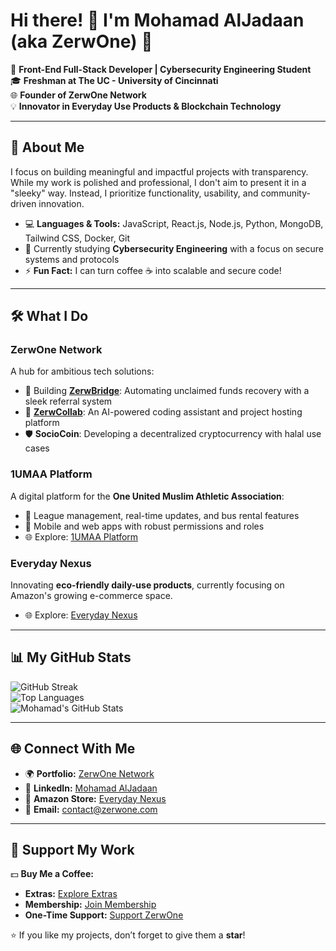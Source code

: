 # Hi there! 👋 I'm Mohamad AlJadaan (aka ZerwOne) 🌟  

🚀 **Front-End Full-Stack Developer | Cybersecurity Engineering Student**  
🎓 **Freshman at The UC - University of Cincinnati**  
🌐 **Founder of ZerwOne Network**  
💡 **Innovator in Everyday Use Products & Blockchain Technology**  

---

## 🌟 **About Me**  
I focus on building meaningful and impactful projects with transparency. While my work is polished and professional, I don't aim to present it in a "sleeky" way. Instead, I prioritize functionality, usability, and community-driven innovation.  

- 💻 **Languages & Tools:** JavaScript, React.js, Node.js, Python, MongoDB, Tailwind CSS, Docker, Git  
- 📖 Currently studying **Cybersecurity Engineering** with a focus on secure systems and protocols  
- ⚡ **Fun Fact:** I can turn coffee ☕ into scalable and secure code!  

---

## 🛠️ **What I Do**  

### **ZerwOne Network**  
A hub for ambitious tech solutions:  
- 🔗 Building **[ZerwBridge](https://zerwone.com)**: Automating unclaimed funds recovery with a sleek referral system  
- 🤖 **[ZerwCollab](https://zerwcollab.com)**: An AI-powered coding assistant and project hosting platform  
- 🛡️ **SocioCoin**: Developing a decentralized cryptocurrency with halal use cases  

### **1UMAA Platform**  
A digital platform for the **One United Muslim Athletic Association**:  
- 🎯 League management, real-time updates, and bus rental features  
- 📱 Mobile and web apps with robust permissions and roles  
- 🌐 Explore: [1UMAA Platform](https://1umaa.org)

### **Everyday Nexus**  
Innovating **eco-friendly daily-use products**, currently focusing on Amazon's growing e-commerce space.  
- 🌐 Explore: [Everyday Nexus](https://www.everydaynexus.com/)  

---

## 📊 **My GitHub Stats**  
![GitHub Streak](https://streak-stats.demolab.com?user=zerwone&theme=highcontrast)  
![Top Languages](https://github-readme-stats.vercel.app/api/top-langs/?username=zerwone&layout=compact&theme=highcontrast)  
![Mohamad's GitHub Stats](https://github-readme-stats.vercel.app/api?username=zerwone&show_icons=true&theme=highcontrast)  

---

## 🌐 **Connect With Me**  
- 🌍 **Portfolio:** [ZerwOne Network](https://zerwone.com)  
- 💼 **LinkedIn:** [Mohamad AlJadaan](https://www.linkedin.com/in/zerwone/)  
- 🛒 **Amazon Store:** [Everyday Nexus](https://www.everydaynexus.com/)  
- 📧 **Email:** contact@zerwone.com  

---

## 🤝 **Support My Work**  
💵 **Buy Me a Coffee:**  
- **Extras:** [Explore Extras](https://buymeacoffee.com/zerwone/extras)  
- **Membership:** [Join Membership](https://buymeacoffee.com/zerwone/membership)  
- **One-Time Support:** [Support ZerwOne](https://buymeacoffee.com/zerwone)  

⭐ If you like my projects, don’t forget to give them a **star**!  
